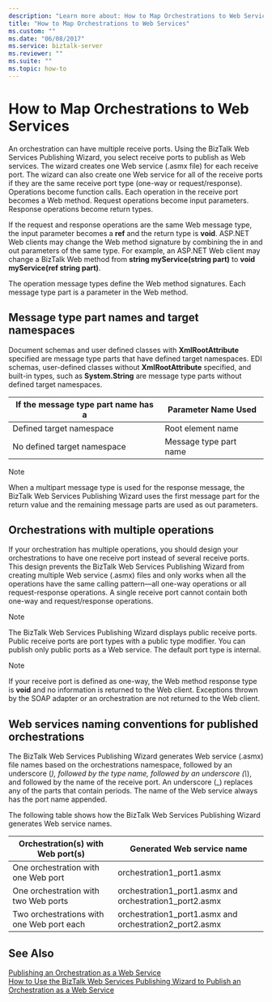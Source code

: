 ```yaml
---
description: "Learn more about: How to Map Orchestrations to Web Services"
title: "How to Map Orchestrations to Web Services"
ms.custom: ""
ms.date: "06/08/2017"
ms.service: biztalk-server
ms.reviewer: ""
ms.suite: ""
ms.topic: how-to
---
```

# How to Map Orchestrations to Web Services
An orchestration can have multiple receive ports. Using the BizTalk Web Services Publishing Wizard, you select receive ports to publish as Web services. The wizard creates one Web service (.asmx file) for each receive port. The wizard can also create one Web service for all of the receive ports if they are the same receive port type (one-way or request/response). Operations become function calls. Each operation in the receive port becomes a Web method. Request operations become input parameters. Response operations become return types.  
  
 If the request and response operations are the same Web message type, the input parameter becomes a **ref** and the return type is **void**. ASP.NET Web clients may change the Web method signature by combining the in and out parameters of the same type. For example, an ASP.NET Web client may change a BizTalk Web method from **string myService(string part)** to **void myService(ref string part)**.  
  
 The operation message types define the Web method signatures. Each message type part is a parameter in the Web method.  
  
## Message type part names and target namespaces  
 Document schemas and user defined classes with **XmlRootAttribute** specified are message type parts that have defined target namespaces. EDI schemas, user-defined classes without **XmlRootAttribute** specified, and built-in types, such as **System.String** are message type parts without defined target namespaces.  
  
|If the message type part name has a|Parameter Name Used|  
|-----------------------------------------|-------------------------|  
|Defined target namespace|Root element name|  
|No defined target namespace|Message type part name|  
  
> [!NOTE]
>  When a multipart message type is used for the response message, the BizTalk Web Services Publishing Wizard uses the first message part for the return value and the remaining message parts are used as out parameters.  
  
## Orchestrations with multiple operations  
 If your orchestration has multiple operations, you should design your orchestrations to have one receive port instead of several receive ports. This design prevents the BizTalk Web Services Publishing Wizard from creating multiple Web service (.asmx) files and only works when all the operations have the same calling pattern—all one-way operations or all request-response operations. A single receive port cannot contain both one-way and request/response operations.  
  
> [!NOTE]
>  The BizTalk Web Services Publishing Wizard displays public receive ports. Public receive ports are port types with a public type modifier. You can publish only public ports as a Web service. The default port type is internal.  
  
> [!NOTE]
>  If your receive port is defined as one-way, the Web method response type is **void** and no information is returned to the Web client. Exceptions thrown by the SOAP adapter or an orchestration are not returned to the Web client.  
  
## Web services naming conventions for published orchestrations  
 The BizTalk Web Services Publishing Wizard generates Web service (.asmx) file names based on the orchestrations namespace, followed by an underscore (*), followed by the type name, followed by an underscore (\\*), and followed by the name of the receive port. An underscore (\_) replaces any of the parts that contain periods. The name of the Web service always has the port name appended.  
  
 The following table shows how the BizTalk Web Services Publishing Wizard generates Web service names.  
  
|Orchestration(s) with Web port(s)|Generated Web service name|  
|-------------------------------------------|--------------------------------|  
|One orchestration with one Web port|orchestration1_port1.asmx|  
|One orchestration with two Web ports|orchestration1_port1.asmx and orchestration1_port2.asmx|  
|Two orchestrations with one Web port each|orchestration1_port1.asmx and orchestration2_port2.asmx|  
  
## See Also  
 [Publishing an Orchestration as a Web Service](../core/publishing-an-orchestration-as-a-web-service.md)   
 [How to Use the BizTalk Web Services Publishing Wizard to Publish an Orchestration as a Web Service](../core/publish-orchestration-as-web-service--biztalk-web-services-publishing-wizard.md)
